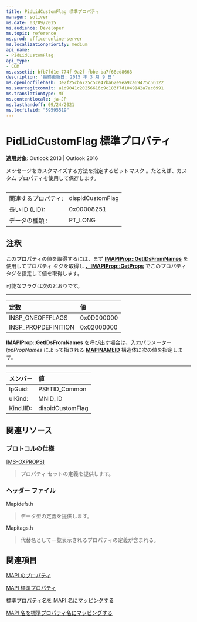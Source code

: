 ```yaml
---
title: PidLidCustomFlag 標準プロパティ
manager: soliver
ms.date: 03/09/2015
ms.audience: Developer
ms.topic: reference
ms.prod: office-online-server
ms.localizationpriority: medium
api_name:
- PidLidCustomFlag
api_type:
- COM
ms.assetid: bfb7fd1e-774f-9a2f-fbbe-ba7f68ed8663
description: '最終更新日: 2015 年 3 月 9 日'
ms.openlocfilehash: 3e2f25cba725c5ce47ba62e9ea9ca69475c56122
ms.sourcegitcommit: a1d9041c20256616c9c183f7d1049142a7ac6991
ms.translationtype: MT
ms.contentlocale: ja-JP
ms.lasthandoff: 09/24/2021
ms.locfileid: "59595519"
---
```

# <a name="pidlidcustomflag-canonical-property"></a>PidLidCustomFlag 標準プロパティ

  
  
**適用対象**: Outlook 2013 | Outlook 2016 
  
メッセージをカスタマイズする方法を指定するビットマスク 。たとえば、カスタム プロパティを使用して保存します。
  
## 

|||
|:-----|:-----|
|関連するプロパティ:  <br/> |dispidCustomFlag  <br/> |
|長い ID (LID):  <br/> |0x00008251  <br/> |
|データの種類 :   <br/> |PT_LONG  <br/> |
   
## <a name="remarks"></a>注釈

このプロパティの値を取得するには、まず **[IMAPIProp::GetIDsFromNames](imapiprop-getidsfromnames.md)** を使用してプロパティ タグを取得し **[、IMAPIProp::GetProps](imapiprop-getprops.md)** でこのプロパティ タグを指定して値を取得します。 
  
可能なフラグは次のとおりです。
  
****

|**定数**|**値**|
|:-----|:-----|
|INSP_ONEOFFFLAGS  <br/> |0x0D000000  <br/> |
|INSP_PROPDEFINITION  <br/> |0x02000000  <br/> |
   
**IMAPIProp::GetIDsFromNames** を呼び出す場合は、入力パラメーター *lppPropNames* によって指される **[MAPINAMEID](mapinameid.md)** 構造体に次の値を指定します。 
  
****

|**メンバー**|**値**|
|:-----|:-----|
|lpGuid:  <br/> |PSETID_Common  <br/> |
|ulKind:  <br/> |MNID_ID  <br/> |
|Kind.lID:  <br/> |dispidCustomFlag  <br/> |
   
## <a name="related-resources"></a>関連リソース

### <a name="protocol-specifications"></a>プロトコルの仕様

[[MS-OXPROPS]](https://msdn.microsoft.com/library/f6ab1613-aefe-447d-a49c-18217230b148%28Office.15%29.aspx)
  
> プロパティ セットの定義を提供します。
    
### <a name="header-files"></a>ヘッダー ファイル

Mapidefs.h
  
> データ型の定義を提供します。
    
Mapitags.h
  
> 代替名として一覧表示されるプロパティの定義が含まれる。
    
## <a name="see-also"></a>関連項目



[MAPI のプロパティ](mapi-properties.md)
  
[MAPI 標準プロパティ](mapi-canonical-properties.md)
  
[標準プロパティ名を MAPI 名にマッピングする](mapping-canonical-property-names-to-mapi-names.md)
  
[MAPI 名を標準プロパティ名にマッピングする](mapping-mapi-names-to-canonical-property-names.md)

